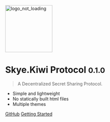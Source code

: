 <img src="https://i.ibb.co/DkJW76L/dark-logo.png" alt="logo_not_loading" height="150"/>

# Skye.Kiwi Protocol <small>0.1.0</small>

> A Decentralized Secret Sharing Protocol.

- Simple and lightweight
- No statically built html files
- Multiple themes

[GitHub](https://github.com/skyekiwi)
[Getting Started](#docsify)
